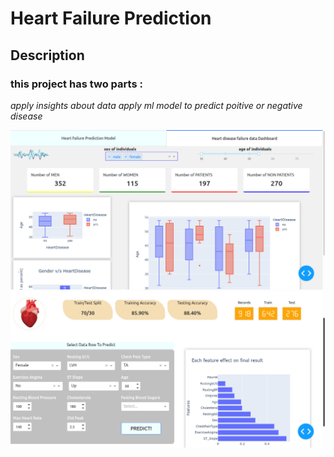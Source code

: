 # Heart Failure Prediction

## Description
### this project has two parts :
*apply insights about data* 
*apply ml model to predict poitive or negative disease* 


![alt text](https://github.com/shimaaAHMED02/HeartFailure-Dashboard/blob/master/assets/dashh.jpeg?raw=true)
![alt text](https://github.com/shimaaAHMED02/HeartFailure-Dashboard/blob/master/assets/model.jpeg?raw=true)
<!-- ![Screenshot](screenshot.png) -->
